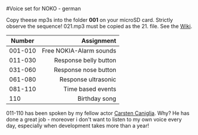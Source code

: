 #Voice set for NOKO - german

Copy theese mp3s into the folder **001** on your microSD card. Strictly observe the sequence!
021.mp3 must be copied as the 21. file. See the [Wiki](https://github.com/NikolaiRadke/NOKO/wiki/SDKarte).


| Number  | Assignment              |
| --------|------------------------:|
| 001-010 | Free NOKIA-Alarm sounds |
| 011-030 | Response belly button   |
| 031-060 | Response nose button    |
| 061-080 | Response ultrasonic     |
| 081-110 | Time based events       |
| 110     | Birthday song           |

011-110 has been spoken by my fellow actor [Carsten Caniglia](http://www.carstencaniglia.com). Why? 
He has done a great job - moreover i don't want to listen to my own voice every day, especially when development takes more than a year!
